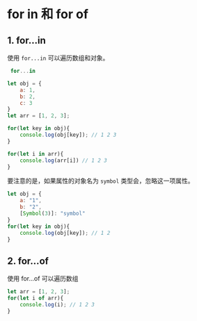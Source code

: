 # for in 和 for of 

## 1. for...in

使用 `for...in` 可以遍历数组和对象。

```js
 for...in

let obj = {
    a: 1,
    b: 2,
    c: 3
}
let arr = [1, 2, 3];

for(let key in obj){
    console.log(obj[key]); // 1 2 3
}

for(let i in arr){
    console.log(arr[i]) // 1 2 3
}
```

要注意的是，如果属性的对象名为 `symbol` 类型会，忽略这一项属性。

```js
let obj = {
    a: "1",
    b: "2",
    [Symbol(3)]: "symbol"
}
for(let key in obj){
    console.log(obj[key]); // 1 2
}
```

## 2. for...of

使用 for...of 可以遍历数组

```js
let arr = [1, 2, 3];
for(let i of arr){
    console.log(i); // 1 2 3
}
```

<comment-comment/> 
